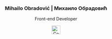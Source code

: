 <h3 align="center">Mihailo Obradović | Михаило Обрадовић</h3>

<p align="center">Front-end Developer</p>

<p align="center"><a href="https://codeus.me" target="_blank"><img src="https://codeus.me/img/codeus_logo.png" alt="Codeus" height="28"></a></p>

<!--
**mihailo-obradovic/mihailo-obradovic** is a ✨ _special_ ✨ repository because its `README.md` (this file) appears on your GitHub profile.

Here are some ideas to get you started:

- 🔭 I’m currently working on ...
- 🌱 I’m currently learning ...
- 👯 I’m looking to collaborate on ...
- 🤔 I’m looking for help with ...
- 💬 Ask me about ...
- 📫 How to reach me: ...
- 😄 Pronouns: ...
- ⚡ Fun fact: ...
-->
